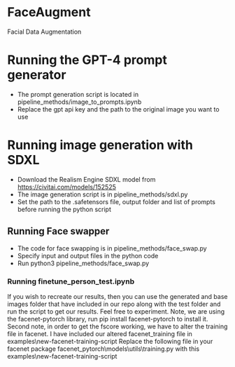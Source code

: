 # FaceAugment
Facial Data Augmentation

# Running the GPT-4 prompt generator
- The prompt generation script is located in pipeline_methods/image_to_prompts.ipynb
- Replace the gpt api key and the path to the original image you want to use


# Running image generation with SDXL
- Download the Realism Engine SDXL model from https://civitai.com/models/152525
- The image generation script is in pipeline_methods/sdxl.py
- Set the path to the .safetensors file, output folder and list of prompts before running the python script


## Running Face swapper
- The code for face swapping is in pipeline_methods/face_swap.py
- Specify input and output files in the python code
- Run python3 pipeline_methods/face_swap.py


### Running finetune_person_test.ipynb
If you wish to recreate our results, then you can use the generated and base images folder that have included in our repo along with the test folder and run the script to get our results. Feel free to experiment.
Note, we are using the facenet-pytorch library,
run pip install facenet-pytorch to install it.
Second note, in order to get the fscore working, we have to alter the training file in facenet. I have included our altered facenet_training file in examples\new-facenet-training-script Replace the following file in your facenet package
facenet_pytorch\models\utils\training.py 
with this
examples\new-facenet-training-script

